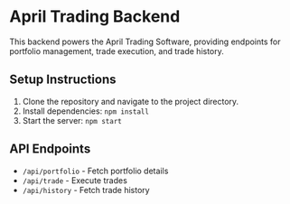 # April Trading Backend

This backend powers the April Trading Software, providing endpoints for portfolio management, trade execution, and trade history.

## Setup Instructions

1. Clone the repository and navigate to the project directory.
2. Install dependencies: `npm install`
3. Start the server: `npm start`

## API Endpoints

- `/api/portfolio` - Fetch portfolio details
- `/api/trade` - Execute trades
- `/api/history` - Fetch trade history
